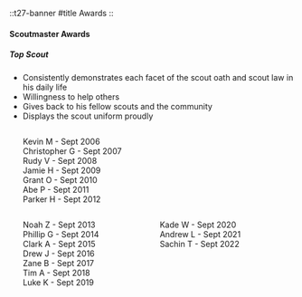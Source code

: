 
::t27-banner
#title
Awards
::

#### Scoutmaster Awards
##### Top Scout
- Consistently demonstrates each facet of the scout oath and scout law in his daily life 
- Willingness to help others 
- Gives back to his fellow scouts and the community 
- Displays the scout uniform proudly

<ul class="awards">
<li>Kevin M - Sept 2006</li>
<li>Christopher G - Sept 2007</li>
<li>Rudy V - Sept 2008</li>
<li>Jamie H - Sept 2009</li>
<li>Grant O - Sept 2010</li>
<li>Abe P - Sept 2011</li>
<li>Parker H - Sept 2012</li>
</ul>
<ul class="awards">
<li>Noah Z - Sept 2013</li>
<li>Phillip G - Sept 2014</li>
<li>Clark A - Sept 2015</li>
<li>Drew J - Sept 2016</li>
<li>Zane B - Sept 2017</li>
<li>Tim A - Sept 2018</li>
<li>Luke K - Sept 2019</li>
</ul>
<ul class="awards">
<li>Kade W - Sept 2020</li>
<li>Andrew L - Sept 2021</li>
<li>Sachin T - Sept 2022</li>
</ul>

<style scoped lang="ts">
    .awards {
      vertical-align: top; 
      display: inline-block;
      padding-right: 5rem;
    }
    .awards li {
      list-style-type: none;
    }
</style>

